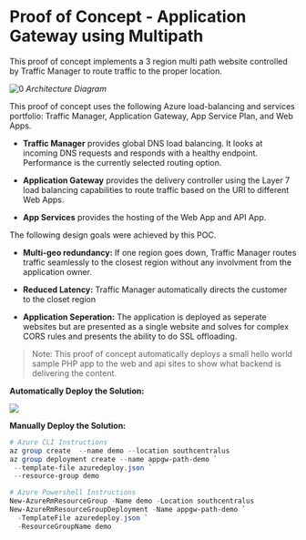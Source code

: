 # Proof of Concept - Application Gateway using Multipath

This proof of concept implements a 3 region multi path website controlled by Traffic Manager to route traffic to the proper location. 



![[0]][0]
_Architecture Diagram_

This proof of concept uses the following Azure load-balancing and services portfolio:  Traffic Manager, Application Gateway, App Service Plan, and Web Apps.

- __Traffic Manager__ provides global DNS load balancing.  It looks at incoming DNS requests and responds with a healthy endpoint. Performance is the currently selected routing option.

- __Application Gateway__ provides the delivery controller using the Layer 7 load balancing capabilities to route traffic based on the URI to different Web Apps.

- __App Services__ provides the hosting of the Web App and API App.

The following design goals were achieved by this POC.

- __Multi-geo redundancy:__  If one region goes down, Traffic Manager routes traffic seamlessly to the closest region without any involvment from the application owner.

- __Reduced Latency:__ Traffic Manager automatically directs the customer to the closet region

- __Application Seperation:__ The application is deployed as seperate websites but are presented as a single website and solves for complex CORS rules and presents the ability to do SSL offloading.


>Note: This proof of concept automatically deploys a small hello world sample PHP app to the web and api sites to show what backend is delivering the content.

__Automatically Deploy the Solution:__

<a href="https://portal.azure.com/#create/Microsoft.Template/uri/https%3A%2F%2Fraw.githubusercontent.com%2Fdanielscholl%2Fpoc-appgateway-multipath%2Fmaster%2Fazuredeploy.json" target="_blank">
    <img src="http://azuredeploy.net/deploybutton.png"/>
</a>


__Manually Deploy the Solution:__

```powershell
# Azure CLI Instructions
az group create  --name demo --location southcentralus
az group deployment create --name appgw-path-demo `
 --template-file azuredeploy.json `
 --resource-group demo

# Azure Powershell Instructions
New-AzureRmResourceGroup -Name demo -Location southcentralus
New-AzureRmResourceGroupDeployment -Name appgw-path-demo `
  -TemplateFile azuredeploy.json `
  -ResourceGroupName demo
```

[0]: ./images/architecture.png "Architecture Diagram"
